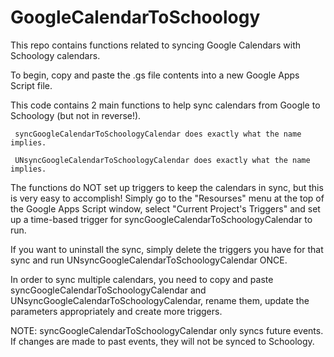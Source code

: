 # GoogleCalendarToSchoology
This repo contains functions related to syncing Google Calendars with Schoology calendars.

To begin, copy and paste the .gs file contents into a new Google Apps Script file. 

This code contains 2 main functions to help sync calendars from Google to Schoology (but not in reverse!). 

     syncGoogleCalendarToSchoologyCalendar does exactly what the name implies.
     
     UNsyncGoogleCalendarToSchoologyCalendar does exactly what the name implies.

The functions do NOT set up triggers to keep the calendars in sync, but this is very easy to accomplish! Simply go to the "Resourses" menu at the top of the Google Apps Script window, select "Current Project's Triggers" and set up a time-based trigger for syncGoogleCalendarToSchoologyCalendar to run.

If you want to uninstall the sync, simply delete the triggers you have for that sync and run UNsyncGoogleCalendarToSchoologyCalendar ONCE.

In order to sync multiple calendars, you need to copy and paste syncGoogleCalendarToSchoologyCalendar and UNsyncGoogleCalendarToSchoologyCalendar, rename them, update the parameters appropriately and create more triggers.

NOTE: syncGoogleCalendarToSchoologyCalendar only syncs future events. If changes are made to past events, they will not be synced to Schoology.
